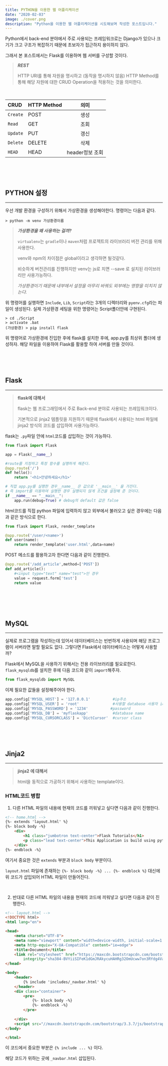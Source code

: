 ```yaml
---
title: PYTHON을 이용한 웹 어플리케이션
date: "2020-02-03"
image: ./cover.png
description: "Python을 이용한 웹 어플리케이션을 시도해보며 작성한 포스트입니다."
---
```


Python에서 back-end 분야에서 주로 사용되는 프레임워크로는 Django가 있으나 크기가 크고 구조가 복잡하기 때문에 초보자가 접근하지 용이하지 않다. 

그래서 본 포스트에서는 Flask를 이용하며 웹 서버를 구성할 것이다.

> ***REST***
>
> HTTP URI를 통해 자원을 명시하고 (동작을 명시하지 않음) HTTP Method를 통해 해당 자원에 대한 CRUD Operation을 적용하는 것을 의미한다.

<br>

| CRUD | HTTP Method | 의미 |
|:---|:---|:---:|
| `Create` | POST | 생성 |
| `Read` | GET | 조회 |
| `Update` | PUT | 갱신 |
| `Delete` | DELETE | 삭제 |
| `HEAD` | HEAD | header정보 조회 |


<br><br><br>

## PYTHON 설정
---

우선 개발 환경을 구성하기 위해서 가상환경을 생성해야한다. 명령어는 다음과 같다.
```
> python -m venv 가상환경이름
```
> ***가상환경을 왜 사용하는 걸까?***
>
> `virtualenv`는 `gradle`이나 `maven`처럼 프로젝트의 라이브러리 버전 관리를 위해 사용한다.
>
> venv와 npm의 차이점은 global이라고 생각하면 될것같다. 
>
> 비슷하게 버전관리를 진행하지만 venv는 js로 치면 --save 로 설치된 라이브러리만 사용가능하다.
>
> *가상환경이기 때문에 내부에서 설정을 아무리 바꿔도 외부에는 영향을 미치지 않는다.*

위 명령어를 실행하면 `Include`, `Lib`, `Script`라는 3개의 디렉터리와 `pyenv.cfg`라는 파일이 생성된다.
실제 가상환경 세팅을 위한 명령어는 Script폴더안에 구현된다.

```
> cd ./Script
> activate .bat
(가상환경) > pip install flask
```
위 명령어로 가상환경에 진입한 후에 flask를 설치한 후에, app.py를 최상위 폴더에 생성하자. 해당 파일을 이용하여 Flask를 활용할 하여 서버를 만들 것이다.

<br><br><br>

## Flask
---

> **flask에 대해서**
>
> flask는 웹 프로그래밍에서 주로 Back-end 분야로 사용되는 프레임워크이다.
>
> 기본적으로 jinja2 템플릿을 지원하기 때문에 flask에서 사용되는 html 파일에 jinja2 방식의 코드를 삽입하여 사용가능하다.

flask는 `.py`파일 안에 `html`코드를 삽입하는 것이 가능하다.

```python
from flask import Flask

app = Flask(__name__)

#route를 지정하고 특정 함수를 실행하게 해준다.
@app.route('/')
def hello():
    return '<h1>안녕하세요</h1>'

# 직접 app.py를 실행한 경우__name__ 은 값으로 '__main__' 을 가진다.
# 즉 import를 이용하여 실행한 경우 실행되지 않게 조건을 설정해 준 것이다.
if __name__ == "__main__":
    app.run(debug=True) # debug의 default 값은 false
```

html코드를 직접 python 파일에 입력하지 않고 외부에서 불러오고 싶은 경우에는 다음과 같은 방식으로 한다.
```python
from flask import Flask, render_template

@app.route('/user/<name>')
def user(name):
    return render_template('user.html',data=name)
```

POST 메소드를 활용하고자 한다면 다음과 같이 진행한다.
```python
@app.route('/add_article',method=['POST'])
def add_article():
    #<input type="text" name="test">인 경우
    value = request.form['test'] 
    return value
    
```
<br><br><br>

## MySQL
---

실제로 프로그램을 작성하는데 있어서 데이터베이스는 빈번하게 사용되며 해당 프로그램이 서버라면 말할 필요도 없다. 그렇다면 Flask에서 데이터베이스는 어떻게 사용할까?

Flask에서 MySQL을 사용하기 위해서는 전용 라이브러리를 필요로한다. `flask_mysqldb`를 설치한 후에 다음 코드와 같이 `import`해주자.

```python
from flask_mysqldb import MySQL
```

이제 필요한 값들을 설정해주어야 한다.

```python
app.config['MYSQL_HOST'] = '127.0.0.1'          #ip주소
app.config['MYSQL_USER'] = 'root'               #사용할 database 사용자 id
app.config['MYSQL_PASSWORD'] = '1234'          #password
app.config['MYSQL_DB'] = 'myflaskapp'           #database name
app.config['MYSQL_CURSORCLASS'] = 'DictCursor'  #cursor class
```

<br><br><br>

## Jinja2
---

> **jinja2 에 대해서**
>
> html을 동적으로 가공하기 위해서 사용하는 template이다.

### HTML코드 병합

1. 다른 HTML 파일의 내용에 현재의 코드를 끼워넣고 싶다면 다음과 같이 진행한다.

```html
<!-- home.html -->
{%- extends 'layout.html' %}
{%- block body -%}
    <div>
        <h1 class="jumbotron text-center">Flask Tutorials</h1>
        <p class="lead text-center">This Application is build using python and flask famework</p>
    </div>
{%- endblock -%}
```
여기서 중요한 것은 `extends` 부분과 `block body` 부분이다. 

`layout.html` 파일에 존재하는 `{%- block body -%} ... {%- endblock %}` 대신에 위 코드가 삽입되어 HTML 파일이 만들어진다. 

<br>

2. 반대로 다른 HTML 파일의 내용을 현재의 코드에 끼워넣고 싶다면 다음과 같이 진행한다.

```html
<!-- layout.html -->
<!DOCTYPE html>
<html lang="en">

<head>
    <meta charset="UTF-8">
    <meta name="viewport" content="width=device-width, initial-scale=1.0">
    <meta http-equiv="X-UA-Compatible" content="ie=edge">
    <title>Document</title>
    <link rel="stylesheet" href="https://maxcdn.bootstrapcdn.com/bootstrap/3.3.7/css/bootstrap.min.css"
        integrity="sha384-BVYiiSIFeK1dGmJRAkycuHAHRg32OmUcww7on3RYdg4Va+PmSTsz/K68vbdEjh4u" crossorigin="anonymous">
</head>

<body>
    <header>
        {% include 'includes/_navbar.html' %}
    </header>
    <div class="container">
        <pre>
            {%- block body -%}
            {%- endblock -%}
        </pre>
            
    </div>
    <script src="//maxcdn.bootstrapcdn.com/bootstrap/3.3.7/js/bootstrap.min.js"></script>
</body>

</html>
```
이 코드에서 중요한 부분은 `{% include ... %}` 이다.

해당 코드가 위하는 곳에 `_navbar.html` 삽입된다.